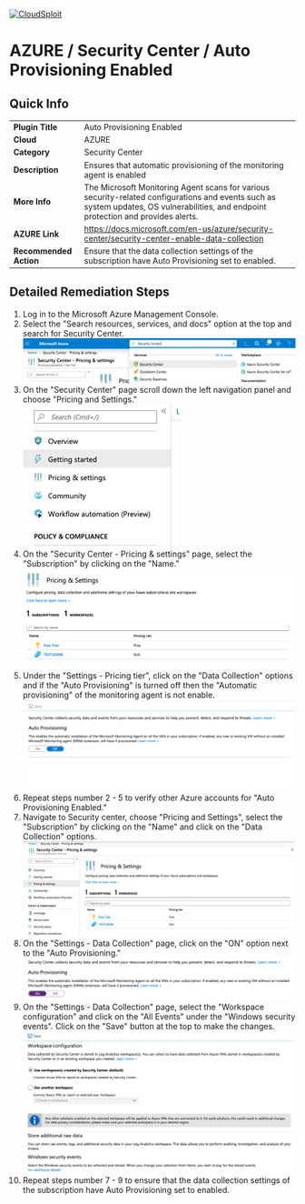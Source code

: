[![CloudSploit](https://cloudsploit.com/img/logo-new-big-text-100.png "CloudSploit")](https://cloudsploit.com)

# AZURE / Security Center / Auto Provisioning Enabled

## Quick Info

| | |
|-|-|
| **Plugin Title** | Auto Provisioning Enabled |
| **Cloud** | AZURE |
| **Category** | Security Center |
| **Description** | Ensures that automatic provisioning of the monitoring agent is enabled |
| **More Info** | The Microsoft Monitoring Agent scans for various security-related configurations and events such as system updates, OS vulnerabilities, and endpoint protection and provides alerts. |
| **AZURE Link** | https://docs.microsoft.com/en-us/azure/security-center/security-center-enable-data-collection |
| **Recommended Action** | Ensure that the data collection settings of the subscription have Auto Provisioning set to enabled. |

## Detailed Remediation Steps

1. Log in to the Microsoft Azure Management Console.
2. Select the "Search resources, services, and docs" option at the top and search for Security Center. </br> <img src="/resources/azure/securitycenter/auto-provisioning-enabled/step2.png"/>
3. On the "Security Center" page scroll down the left navigation panel and choose "Pricing and Settings."</br> <img src="/resources/azure/securitycenter/auto-provisioning-enabled/step3.png"/>
4. On the "Security Center - Pricing & settings" page, select the "Subscription" by clicking on the "Name."</br> <img src="/resources/azure/securitycenter/auto-provisioning-enabled/step4.png"/>
5. Under the "Settings - Pricing tier", click on the "Data Collection" options and if the "Auto Provisioning" is turned off then the "Automatic provisioning" of the monitoring agent is not enable.</br> <img src="/resources/azure/securitycenter/auto-provisioning-enabled/step5.png"/>
6. Repeat steps number 2 - 5 to verify other Azure accounts for "Auto Provisioning Enabled."</br>
7. Navigate to Security center, choose "Pricing and Settings", select the "Subscription" by clicking on the "Name" and click on the "Data Collection" options.</br> <img src="/resources/azure/securitycenter/auto-provisioning-enabled/step7.png"/>
8. On the "Settings - Data Collection" page, click on the "ON" option next to the "Auto Provisioning."</br> <img src="/resources/azure/securitycenter/auto-provisioning-enabled/step8.png"/>
9. On the "Settings - Data Collection" page, select the "Workspace configuration" and click on the "All Events" under the "Windows security events". Click on the "Save" button at the top to make the changes.</br> <img src="/resources/azure/securitycenter/auto-provisioning-enabled/step9.png"/>
10. Repeat steps number 7 - 9 to ensure that the data collection settings of the subscription have Auto Provisioning set to enabled.</br>
